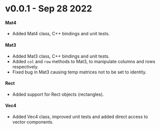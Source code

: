 # v0.0.1 - Sep 28 2022

#### Mat4
- Added Mat4 class, C++ bindings and unit tests.

#### Mat3
- Added Mat3 class, C++ bindings and unit tests.
- Added `col` and `row` methods to Mat3, to manipulate columns and rows respectively.
- Fixed bug in Mat3 causing temp matrices not to be set to identity.

#### Rect
- Added support for Rect objects (rectangles).

#### Vec4
- Added Vec4 class, improved unit tests and added direct access to vector components.
